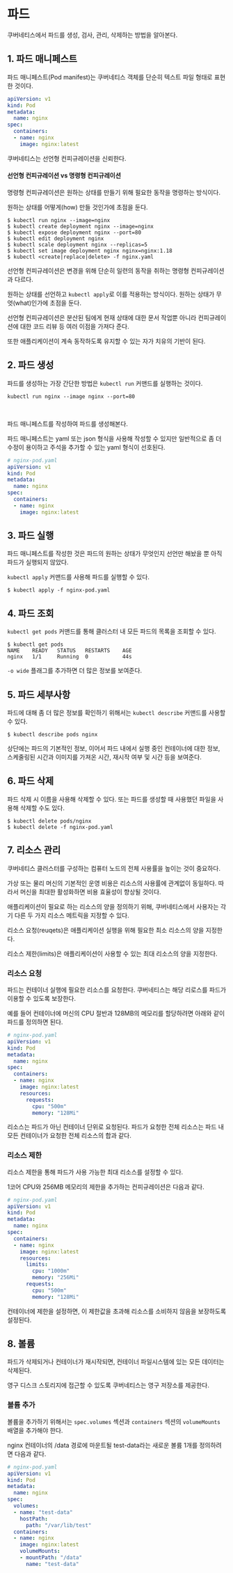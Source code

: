 # 파드

쿠버네티스에서 파드를 생성, 검사, 관리, 삭제하는 방법을 알아본다.

## 1. 파드 매니페스트

파드 매니페스트(Pod manifest)는 쿠버네티스 객체를 단순히 텍스트 파일 형태로 표현한 것이다.

```yaml
apiVersion: v1
kind: Pod
metadata:
  name: nginx
spec:
  containers:
  - name: nginx
    image: nginx:latest
```

쿠버네티스는 선언형 컨피규레이션을 신뢰한다.

#### 선언형 컨피규레이션 vs 명령형 컨피규레이션

명령형 컨피규레이션은 원하는 상태를 만들기 위해 필요한 동작을 명령하는 방식이다.

원하는 상태를 어떻게(how) 만들 것인가에 초점을 둔다.

```
$ kubectl run nginx --image=nginx
$ kubectl create deployment nginx --image=nginx
$ kubectl expose deployment nginx --port=80
$ kubectl edit deployment nginx
$ kubectl scale deployment nginx --replicas=5
$ kubectl set image deployment nginx nginx=nginx:1.18
$ kubectl <create|replace|delete> -f nginx.yaml
```

선언형 컨피규레이션은 변경을 위해 단순히 일련의 동작을 취하는 명령형 컨피규레이션과 다르다.

원하는 상태를 선언하고 `kubectl apply`로 이를 적용하는 방식이다. 원하는 상태가 무엇(what)인가에 초점을 둔다.

선언형 컨피규레이션은 분산된 팀에게 현재 상태에 대한 문서 작업뿐 아니라 컨피규레이션에 대한 코드 리뷰 등 여러 이점을 가져다 준다.

또한 애플리케이션이 계속 동작하도록 유지할 수 있는 자가 치유의 기반이 된다.

## 2. 파드 생성

파드를 생성하는 가장 간단한 방법은 `kubectl run` 커맨드를 실행하는 것이다.

```
kubectl run nginx --image nginx --port=80
```

<br>

파드 매니페스트를 작성하여 파드를 생성해본다.

파드 매니페스트는 yaml 또는 json 형식을 사용해 작성할 수 있지만 일반적으로 좀 더 수정이 용이하고 주석을 추가할 수 있는 yaml 형식이 선호된다.

```yaml
# nginx-pod.yaml
apiVersion: v1
kind: Pod
metadata:
  name: nginx
spec:
  containers:
  - name: nginx
    image: nginx:latest
```

## 3. 파드 실행

파드 매니페스트를 작성한 것은 파드의 원하는 상태가 무엇인지 선언만 해놨을 뿐 아직 파드가 실행되지 않았다.

`kubectl apply` 커맨드를 사용해 파드를 실행할 수 있다.

```
$ kubectl apply -f nginx-pod.yaml
```

## 4. 파드 조회

`kubectl get pods` 커맨드를 통해 클러스터 내 모든 파드의 목록을 조회할 수 있다.

```
$ kubectl get pods
NAME    READY   STATUS   RESTARTS    AGE
nginx   1/1     Running  0           44s
```

`-o wide` 플래그를 추가하면 더 많은 정보를 보여준다.

## 5. 파드 세부사항

파드에 대해 좀 더 많은 정보를 확인하기 위해서는 `kubectl describe` 커맨드를 사용할 수 있다.

```
$ kubectl describe pods nginx
```

상단에는 파드의 기본적인 정보, 이어서 파드 내에서 실행 중인 컨테이너에 대한 정보, 스케줄링된 시간과 이미지를 가져온 시간, 재시작 여부 및 시간 등을 보여준다.

## 6. 파드 삭제

파드 삭제 시 이름을 사용해 삭제할 수 있다. 또는 파드를 생성할 때 사용했던 파일을 사용해 삭제할 수도 있다.

```
$ kubectl delete pods/nginx
$ kubectl delete -f nginx-pod.yaml
```

## 7. 리소스 관리

쿠버네티스 클러스터를 구성하는 컴퓨터 노드의 전체 사용률을 높이는 것이 중요하다.

가상 또는 물리 머신의 기본적인 운영 비용은 리소스의 사용률에 관계없이 동일하다. 따라서 머신을 최대한 활성화하면 비용 효율성이 향상될 것이다.

애플리케이션이 필요로 하는 리소스의 양을 정의하기 위해, 쿠버네티스에서 사용자는 각기 다른 두 가지 리소스 메트릭을 지정할 수 있다.

리소스 요청(reuqets)은 애플리케이션 실행을 위해 필요한 최소 리소스의 양을 지정한다.

리소스 제한(limits)은 애플리케이션이 사용할 수 있는 최대 리소스의 양을 지정한다.

### 리소스 요청

파드는 컨테이너 실행에 필요한 리소스를 요청한다. 쿠버네티스는 해당 리로스를 파드가 이용할 수 있도록 보장한다.

예를 들어 컨테이너에 머신의 CPU 절반과 128MB의 메모리를 할당하려면 아래와 같이 파드를 정의하면 된다.

```yaml
# nginx-pod.yaml
apiVersion: v1
kind: Pod
metadata:
  name: nginx
spec:
  containers:
  - name: nginx
    image: nginx:latest
    resources:
      requests:
        cpu: "500m"
        memory: "128Mi"
```

리소스는 파드가 아닌 컨테이너 단위로 요청된다. 파드가 요청한 전체 리소스는 파드 내 모든 컨테이너가 요청한 전체 리소스의 합과 같다.

### 리소스 제한

리소스 제한을 통해 파드가 사용 가능한 최대 리소스를 설정할 수 있다.

1코어 CPU와 256MB 메모리의 제한을 추가하는 컨피규레이션은 다음과 같다.

```yaml
# nginx-pod.yaml
apiVersion: v1
kind: Pod
metadata:
  name: nginx
spec:
  containers:
  - name: nginx
    image: nginx:latest
    resources:
      limits:
        cpu: "1000m"
        memory: "256Mi"
      requests:
        cpu: "500m"
        memory: "128Mi"
```

컨테이너에 제한을 설정하면, 이 제한값을 초과해 리소스를 소비하지 않음을 보장하도록 설정된다.

## 8. 볼륨

파드가 삭제되거나 컨테이너가 재시작되면, 컨테이너 파일시스템에 있는 모든 데이터는 삭제된다.

영구 디스크 스토리지에 접근할 수 있도록 쿠버네티스는 영구 저장소를 제공한다.

### 볼륨 추가

볼륨을 추가하기 위해서는 `spec.volumes` 섹션과 `containers` 섹션의 `volumeMounts` 배열을 추가해야 한다.

nginx 컨테이너의 /data 경로에 마운트될 test-data라는 새로운 볼륨 1개를 정의하려면 다음과 같다.

```yaml
# nginx-pod.yaml
apiVersion: v1
kind: Pod
metadata:
  name: nginx
spec:
  volumes:
  - name: "test-data"
    hostPath:
      path: "/var/lib/test"
  containers:
  - name: nginx
    image: nginx:latest
    volumeMounts:
    - mountPath: "/data"
      name: "test-data"
```
